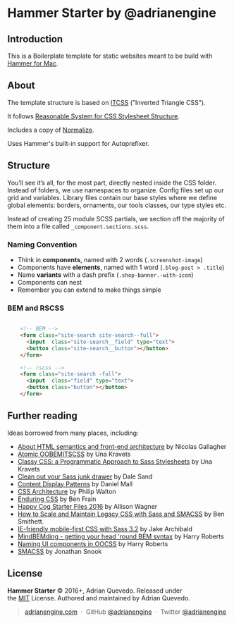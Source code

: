 # Hammer Starter by @adrianengine

## Introduction

This is a Boilerplate template for static websites meant to be build with [Hammer for Mac](http://hammerformac.com).

## About

The template structure is based on [ITCSS](https://speakerdeck.com/dafed/managing-css-projects-with-itcss#49) ("Inverted Triangle CSS").

It follows [Reasonable System for CSS Stylesheet Structure](http://rscss.io).

Includes a copy of [Normalize](http://necolas.github.io/normalize.css/).

Uses Hammer's built-in support for Autoprefixer.

## Structure

You’ll see it’s all, for the most part, directly nested inside the CSS folder. Instead of folders, we use namespaces to organize. Config files set up our grid and variables. Library files contain our base styles where we define global elements: borders, ornaments, our tools classes, our type styles etc.

Instead of creating 25 module SCSS partials, we section off the majority of them into a file called `_component.sections.scss`.

### Naming Convention

- Think in **components**, named with 2 words (`.screenshot-image`)
- Components have **elements**, named with 1 word (`.blog-post > .title`)
- Name **variants** with a dash prefix (`.shop-banner.-with-icon`)
- Components can nest
- Remember you can extend to make things simple

### BEM and RSCSS

```html

	<!-- BEM -->
	<form class="site-search site-search--full">
	  <input  class="site-search__field" type="text">
	  <button class="site-search__button"></button>
	</form>

	<!-- rscss -->
	<form class="site-search -full">
	  <input  class="field" type="text">
	  <button class="button"></button>
	</form>

```

## Further reading

Ideas borrowed from many places, including:

- [About HTML semantics and front-end architecture](http://nicolasgallagher.com/about-html-semantics-front-end-architecture/) by Nicolas Gallagher
- [Atomic OOBEMITSCSS](https://www.sitepoint.com/atomic-oobemitscss/) by Una Kravets
- [Classy CSS: a Programmatic Approach to Sass Stylesheets](https://una.im/classy-css/#=%81) by Una Kravets
- [Clean out your Sass junk drawer](http://gist.io/4436524) by Dale Sand
- [Content Display Patterns](http://danielmall.com/articles/content-display-patterns/) by Daniel Mall
- [CSS Architecture](http://philipwalton.com/articles/css-architecture/) by Philip Walton
- [Enduring CSS](http://ecss.io/) by  Ben Frain
- [Happy Cog Starter Files 2016](http://cognition.happycog.com/article/happy-cog-starter-files-2016-edition) by Allison Wagner
- [How to Scale and Maintain Legacy CSS with Sass and SMACSS](http://webuild.envato.com/blog/how-to-scale-and-maintain-legacy-css-with-sass-and-smacss/) by Ben Smithett.
- [IE-friendly mobile-first CSS with Sass 3.2](http://jakearchibald.github.com/sass-ie/) by Jake Archibald
- [MindBEMding - getting your head 'round BEM syntax](http://csswizardry.com/2013/01/mindbemding-getting-your-head-round-bem-syntax/) by Harry Roberts
- [Naming UI components in OOCSS](http://csswizardry.com/2014/03/naming-ui-components-in-oocss/) by Harry Roberts
- [SMACSS](http://smacss.com/) by Jonathan Snook

## License

**Hammer Starter** © 2016+, Adrian Quevedo. Released under the [MIT](http://mit-license.org/) License.
Authored and maintained by Adrian Quevedo.

> [adrianengine.com](http://adrianengine.com/)  ·  GitHub [@adrianengine](https://github.com/adrianengine)  ·  Twitter [@adrianengine](https://twitter.com/adrianengine)